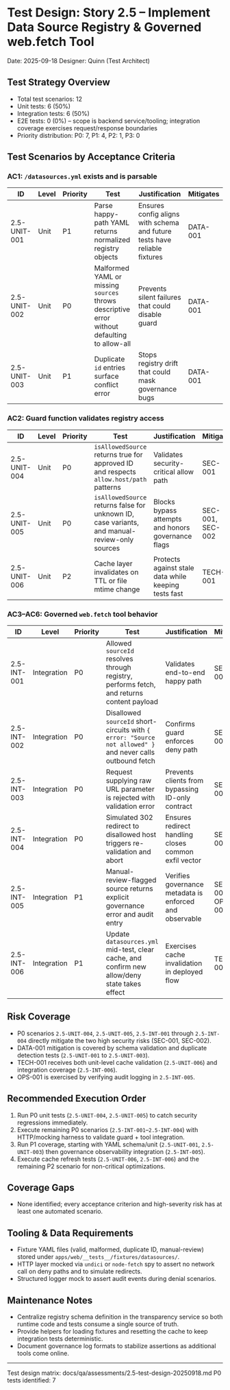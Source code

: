 # Test Design: Story 2.5 – Implement Data Source Registry & Governed web.fetch Tool

Date: 2025-09-18
Designer: Quinn (Test Architect)

## Test Strategy Overview
- Total test scenarios: 12
- Unit tests: 6 (50%)
- Integration tests: 6 (50%)
- E2E tests: 0 (0%) – scope is backend service/tooling; integration coverage exercises request/response boundaries
- Priority distribution: P0: 7, P1: 4, P2: 1, P3: 0

## Test Scenarios by Acceptance Criteria

### AC1: `/datasources.yml` exists and is parsable
| ID | Level | Priority | Test | Justification | Mitigates |
|----|-------|----------|------|---------------|-----------|
| 2.5-UNIT-001 | Unit | P1 | Parse happy-path YAML returns normalized registry objects | Ensures config aligns with schema and future tests have reliable fixtures | DATA-001 |
| 2.5-UNIT-002 | Unit | P0 | Malformed YAML or missing `sources` throws descriptive error without defaulting to allow-all | Prevents silent failures that could disable guard | DATA-001 |
| 2.5-UNIT-003 | Unit | P1 | Duplicate `id` entries surface conflict error | Stops registry drift that could mask governance bugs | DATA-001 |

### AC2: Guard function validates registry access
| ID | Level | Priority | Test | Justification | Mitigates |
|----|-------|----------|------|---------------|-----------|
| 2.5-UNIT-004 | Unit | P0 | `isAllowedSource` returns true for approved ID and respects `allow.host/path` patterns | Validates security-critical allow path | SEC-001 |
| 2.5-UNIT-005 | Unit | P0 | `isAllowedSource` returns false for unknown ID, case variants, and manual-review-only sources | Blocks bypass attempts and honors governance flags | SEC-001, SEC-002 |
| 2.5-UNIT-006 | Unit | P2 | Cache layer invalidates on TTL or file mtime change | Protects against stale data while keeping tests fast | TECH-001 |

### AC3–AC6: Governed `web.fetch` tool behavior
| ID | Level | Priority | Test | Justification | Mitigates |
|----|-------|----------|------|---------------|-----------|
| 2.5-INT-001 | Integration | P0 | Allowed `sourceId` resolves through registry, performs fetch, and returns content payload | Validates end-to-end happy path | SEC-001 |
| 2.5-INT-002 | Integration | P0 | Disallowed `sourceId` short-circuits with `{ error: "Source not allowed" }` and never calls outbound fetch | Confirms guard enforces deny path | SEC-001 |
| 2.5-INT-003 | Integration | P0 | Request supplying raw URL parameter is rejected with validation error | Prevents clients from bypassing ID-only contract | SEC-001 |
| 2.5-INT-004 | Integration | P0 | Simulated 302 redirect to disallowed host triggers re-validation and abort | Ensures redirect handling closes common exfil vector | SEC-002 |
| 2.5-INT-005 | Integration | P1 | Manual-review-flagged source returns explicit governance error and audit entry | Verifies governance metadata is enforced and observable | SEC-002, OPS-001 |
| 2.5-INT-006 | Integration | P1 | Update `datasources.yml` mid-test, clear cache, and confirm new allow/deny state takes effect | Exercises cache invalidation in deployed flow | TECH-001 |

## Risk Coverage
- P0 scenarios `2.5-UNIT-004`, `2.5-UNIT-005`, `2.5-INT-001` through `2.5-INT-004` directly mitigate the two high security risks (SEC-001, SEC-002).
- DATA-001 mitigation is covered by schema validation and duplicate detection tests (`2.5-UNIT-001` to `2.5-UNIT-003`).
- TECH-001 receives both unit-level cache validation (`2.5-UNIT-006`) and integration coverage (`2.5-INT-006`).
- OPS-001 is exercised by verifying audit logging in `2.5-INT-005`.

## Recommended Execution Order
1. Run P0 unit tests (`2.5-UNIT-004`, `2.5-UNIT-005`) to catch security regressions immediately.
2. Execute remaining P0 scenarios (`2.5-INT-001`–`2.5-INT-004`) with HTTP/mocking harness to validate guard + tool integration.
3. Run P1 coverage, starting with YAML schema/unit (`2.5-UNIT-001`, `2.5-UNIT-003`) then governance observability integration (`2.5-INT-005`).
4. Execute cache refresh tests (`2.5-UNIT-006`, `2.5-INT-006`) and the remaining P2 scenario for non-critical optimizations.

## Coverage Gaps
- None identified; every acceptance criterion and high-severity risk has at least one automated scenario.

## Tooling & Data Requirements
- Fixture YAML files (valid, malformed, duplicate ID, manual-review) stored under `apps/web/__tests__/fixtures/datasources/`.
- HTTP layer mocked via `undici` or `node-fetch` spy to assert no network call on deny paths and to simulate redirects.
- Structured logger mock to assert audit events during denial scenarios.

## Maintenance Notes
- Centralize registry schema definition in the transparency service so both runtime code and tests consume a single source of truth.
- Provide helpers for loading fixtures and resetting the cache to keep integration tests deterministic.
- Document governance log formats to stabilize assertions as additional tools come online.

---
Test design matrix: docs/qa/assessments/2.5-test-design-20250918.md
P0 tests identified: 7
